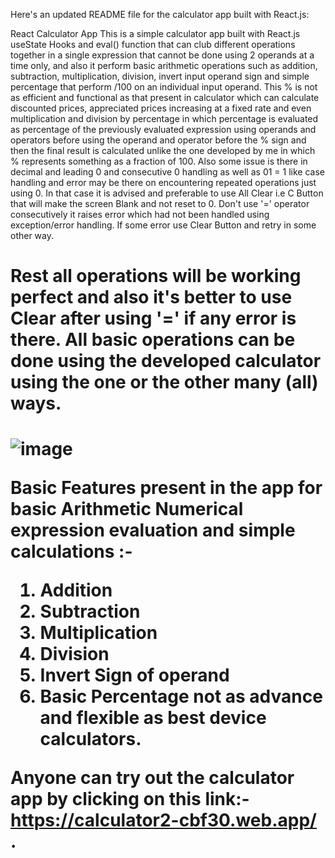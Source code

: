 Here's an updated README file for the calculator app built with React.js:

React Calculator App
This is a simple calculator app built with React.js useState Hooks and eval() function that can club different operations together in a single expression that cannot be done using 2 operands at a time only, and also it perform basic arithmetic operations such as addition, subtraction, multiplication, division, invert input operand sign and simple percentage that perform /100 on an individual input operand. This % is not as efficient and functional as that present in calculator which can calculate discounted prices, appreciated prices increasing at a fixed rate and even multiplication and division by percentage in which percentage is evaluated as percentage of the previously evaluated expression using operands and operators before using the operand and operator before the % sign and then the final result is calculated unlike the one developed by me in which % represents something as a fraction of 100. Also some issue is there in decimal and leading 0 and consecutive 0 handling as well as 01 = 1 like case handling and error may be there on encountering repeated operations just using 0. In that case it is advised and preferable to use All Clear i.e C Button that will make the screen Blank and not reset to 0. 
Don't use '=' operator consecutively it raises error which had not been handled using exception/error handling. If some error use Clear Button and retry in some other way.
<h1>Rest all operations will be working perfect and also it's better to use Clear after using '=' if any error is there. All basic operations can be done using the developed calculator using the one or the other many (all) ways. <h1>

![image](https://github.com/DataWorker2001/React_Calculator_Coding_Ninjas/assets/123379937/2871e258-97e3-4c17-9f28-704a45ff851d)


Basic Features present in the app for basic Arithmetic Numerical expression evaluation and simple calculations :-

1) Addition
2) Subtraction
3) Multiplication
4) Division
5) Invert Sign of operand
6) Basic Percentage not as advance and flexible as best device calculators.

Anyone can try out the calculator app by clicking on this link:-https://calculator2-cbf30.web.app/ .

